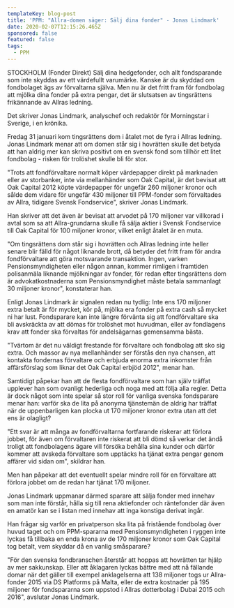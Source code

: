 ```yaml
---
templateKey: blog-post
title: 'PPM: "Allra-domen säger: Sälj dina fonder" - Jonas Lindmark'
date: 2020-02-07T12:15:26.465Z
sponsored: false
featured: false
tags:
  - PPM
---
```

STOCKHOLM (Fonder Direkt) Sälj dina hedgefonder, och allt fondsparande som inte skyddas av ett värdefullt varumärke. Kanske är du skyddad om fondbolaget ägs av förvaltarna själva. Men nu är det fritt fram för fondbolag att mjölka dina fonder på extra pengar, det är slutsatsen av tingsrättens frikännande av Allras ledning.

Det skriver Jonas Lindmark, analyschef och redaktör för Morningstar i Sverige, i en krönika.

Fredag 31 januari kom tingsrättens dom i åtalet mot de fyra i Allras ledning. Jonas Lindmark menar att om domen står sig i hovrätten skulle det betyda att han aldrig mer kan skriva positivt om en svensk fond som tillhör ett litet fondbolag - risken för trolöshet skulle bli för stor.

"Trots att fondförvaltare normalt köper värdepapper direkt på marknaden eller av storbanker, inte via mellanhänder som Oak Capital, är det bevisat att Oak Capital 2012 köpte värdepapper för ungefär 260 miljoner kronor och sålde dem vidare för ungefär 430 miljoner till PPM-fonder som förvaltades av Allra, tidigare Svensk Fondservice", skriver Jonas Lindmark.

Han skriver att det även är bevisat att arvodet på 170 miljoner var villkorad i avtal som sa att Allra-grundarna skulle få sälja aktier i Svensk Fondservice till Oak Capital för 100 miljoner kronor, vilket enligt åtalet är en muta.

"Om tingsrättens dom står sig i hovrätten och Allras ledning inte heller senare blir fälld för något liknande brott, då betyder det fritt fram för andra fondförvaltare att göra motsvarande transaktion. Ingen, varken Pensionsmyndigheten eller någon annan, kommer rimligen i framtiden polisanmäla liknande mjölkningar av fonder, för redan efter tingsrättens dom är advokatkostnaderna som Pensionsmyndighet måste betala sammanlagt 30 miljoner kronor", konstaterar han.

Enligt Jonas Lindmark är signalen redan nu tydlig: Inte ens 170 miljoner extra betalt är för mycket, kör på, mjölka era fonder på extra cash så mycket ni har lust. Fondsparare kan inte längre förvänta sig att fondförvaltare ska bli avskräckta av att dömas för trolöshet mot huvudman, eller av fondlagens krav att fonder ska förvaltas för andelsägarnas gemensamma bästa.

"Tvärtom är det nu väldigt frestande för förvaltare och fondbolag att sko sig extra. Och massor av nya mellanhänder ser förstås den nya chansen, att kontakta fondernas förvaltare och erbjuda enorma extra inkomster från affärsförslag som liknar det Oak Capital erbjöd 2012", menar han.

Samtidigt påpekar han att de flesta fondförvaltare som han själv träffat upplever han som ovanligt hederliga och noga med att följa alla regler. Detta är dock något som inte spelar så stor roll för vanliga svenska fondsparare menar han: varför ska de lita på anonyma tjänstemän de aldrig har träffat när de uppenbarligen kan plocka ut 170 miljoner kronor extra utan att det ens är olagligt?

"Ett svar är att många av fondförvaltarna fortfarande riskerar att förlora jobbet, för även om förvaltaren inte riskerat att bli dömd så verkar det ändå troligt att fondbolagens ägare vill försöka behålla sina kunder och därför kommer att avskeda förvaltare som upptäcks ha tjänat extra pengar genom affärer vid sidan om", skildrar han.

Men han påpekar att det eventuellt spelar mindre roll för en förvaltare att förlora jobbet om de redan har tjänat 170 miljoner.

Jonas Lindmark uppmanar därmed sparare att sälja fonder med innehav som man inte förstår, hålla sig till rena aktiefonder och räntefonder där även en amatör kan se i listan med innehav att inga konstiga derivat ingår.

Han frågar sig varför en privatperson ska lita på fristående fondbolag över huvud taget och om PPM-spararna med Pensionsmyndigheten i ryggen inte lyckas få tillbaka en enda krona av de 170 miljoner kronor som Oak Capital tog betalt, vem skyddar då en vanlig småsparare?

"För den svenska fondbranschen återstår att hoppas att hovrätten tar hjälp av mer sakkunskap. Eller att åklagaren lyckas bättre med att nå fällande domar när det gäller till exempel anklagelserna att 138 miljoner togs ur Allra-fonder 2015 via DS Platforms på Malta, eller de extra kostnader på 195 miljoner för fondspararna som uppstod i Allras dotterbolag i Dubai 2015 och 2016", avslutar Jonas Lindmark.
